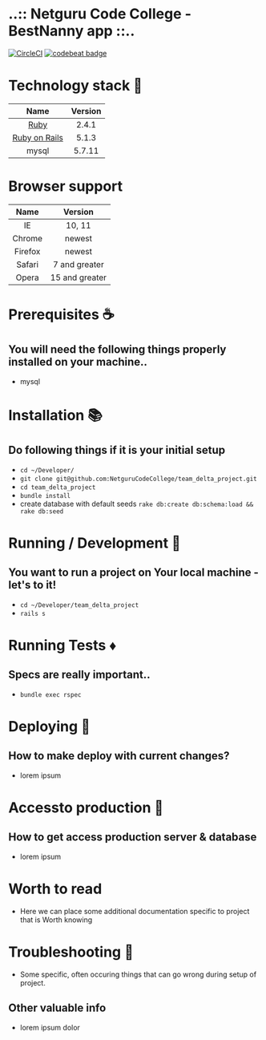 # ..:: Netguru Code College - BestNanny app ::..

[![CircleCI](https://circleci.com/gh/NetguruCodeCollege/team_delta_project.svg?style=svg)](https://circleci.com/gh/NetguruCodeCollege/team_delta_project)
[![codebeat badge](https://codebeat.co/badges/a4edade8-a5cd-4d06-be38-1fc8797868e3)](https://codebeat.co/projects/github-com-netgurucodecollege-team_delta_project-master)

# Technology stack :gem:

Name |  Version |
| :--: | :---: |
| [Ruby](https://www.ruby-lang.org) | 2.4.1 |
| [Ruby on Rails](http://www.rubyonrails.org/) | 5.1.3 |
| mysql | 5.7.11 |

# Browser support

Name |  Version |
| :--: | :---: |
| IE | 10, 11 |
| Chrome | newest |
| Firefox | newest |
| Safari | 7 and greater |
| Opera | 15 and greater |

# Prerequisites :coffee:

## You will need the following things properly installed on your machine..

* mysql

# Installation :books:

## Do following things if it is your initial setup

  * `cd ~/Developer/`
  * `git clone git@github.com:NetguruCodeCollege/team_delta_project.git`
  * `cd team_delta_project`
  * `bundle install`
  * create database with default seeds `rake db:create db:schema:load && rake db:seed`

# Running / Development :shoe:

## You want to run a project on Your local machine - let's to it!

  * `cd ~/Developer/team_delta_project`
  * `rails s`

# Running Tests :diamonds:

## Specs are really important..

  * `bundle exec rspec`

# Deploying :bullettrain_side:

## How to make deploy with current changes?

  * lorem ipsum

# Accessto production :bullettrain_side:

## How to get access production server & database

  * lorem ipsum

# Worth to read

  * Here we can place some additional documentation specific to project that is Worth
    knowing


# Troubleshooting :handbag:

  * Some specific, often occuring things that can go wrong during setup of project.

## Other valuable info

  * lorem ipsum dolor
